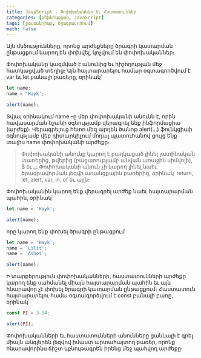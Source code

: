 ```yaml
---
title: JavaScript - Փոփոխականներ եւ Հաստատուններ
categories: [Տեխնիկական, JavaScript]
tags: [ջաւասկրիպտ, ծրագրաւորում]
math: false
---
```


Այն մեծությունները, որոնց արժեքները ծրագրի կատարման ընթացքում կարող են փոխվել, կոչվում են փոփոխականներ։

Փոփոխականը կազմված է անունից եւ հիշողության մեջ հատկացված տեղից։ Այն հայտարարելու համար օգտագործվում է var եւ let բանալի բառերը, օրինակ՝

```js
let name;
name = 'Hayk';

alert(name);
```

Տվյալ օրինակում name –ը մեր փոփոխականի անունն է, որին հավասարման նշանի օգնությամբ վերագրել ենք ինֆորմացիա (արժեք)։ Վերագրելուց հետո մեզ արդեն ծանոթ alert(…) ֆունկցիաի օգնությամբ վեբ դիտարկիչում մոդալ պատուհանով ցույց ենք տալիս name փոփոխականի արժեքը։

> Փոփոխականի անունը կարող է բաղկացած լինել լատինական տառերից, թվերից (բացառությամբ անվան առաջին սիմվոլի), \$ եւ \_։ Փոփոխականի անուն չի կարող լինել նաեւ ծրագրավորման լեզվի առանցքային բառերից, օրինակ՝ return, let, alert, var, in, of եւ այլն։

Փոփոխականին կարող ենք վերագրել արժեք նաեւ հայտարարման պահին, օրինակ՝

```js
let name = 'Hayk';

alert(name);
```

որը կարող ենք փոխել ծրագրի ընթացքում

```js
let name = 'Hayk';
name = 'Lilit';
name = 'Ashot';

alert(name);
```

Ի տարբերություն փոփոխականների, հաստատունների արժեքը կարող ենք սահմանել միայն հայտարարման պահին եւ այն հնարավոր չէ փոխել ծրագրի կատարման ընթացքում։ Հաստատուն հայտարարելու համա օգտագործվում է const բանալի բառը, օրինակ՝

```js
const PI = 3.14;

alert(PI);
```

Փոփոխականների եւ հաստատունների անունները ցանկալի է գրել միայն անգլերեն լեզվով իմաստ արտահայտող բառեր, որոնք հնարավորինս ճիշտ կբնութագրեն իրենց մեջ պահվող արժեքը։
